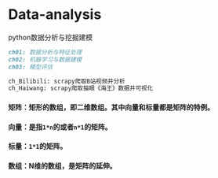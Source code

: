 ﻿# Data-analysis
python数据分析与挖掘建模

```md
ch01: 数据分析与特征处理
ch02: 机器学习与数据建模
ch03: 模型评估

ch_Bilibili: scrapy爬取B站视频并分析
ch_Haiwang: scrapy爬取猫眼《海王》数据并可视化
```
#### 矩阵：矩形的数组，即二维数组。其中向量和标量都是矩阵的特例。
#### 向量：是指`1*n`的或者`n*1`的矩阵。
#### 标量：`1*1`的矩阵。
#### 数组：N维的数组，是矩阵的延伸。
